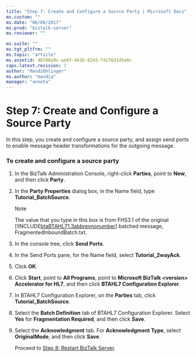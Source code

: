 ```yaml
---
title: "Step 7: Create and Configure a Source Party | Microsoft Docs"
ms.custom: ""
ms.date: "06/08/2017"
ms.prod: "biztalk-server"
ms.reviewer: ""

ms.suite: ""
ms.tgt_pltfrm: ""
ms.topic: "article"
ms.assetid: d8788a9c-ae6f-461b-82e5-f4276d1d5e0c
caps.latest.revision: 7
author: "MandiOhlinger"
ms.author: "mandia"
manager: "anneta"
---
```

# Step 7: Create and Configure a Source Party
In this step, you create and configure a source party, and assign send ports to enable message header transformations for the outgoing message.  
  
### To create and configure a source party  
  
1. In the BizTalk Administration Console, right-click **Parties**, point to **New**, and then click **Party**.  
  
2. In the **Party Properties** dialog box, in the Name field, type **Tutorial_BatchSource**.  
  
   > [!NOTE]
   >  The value that you type in this box is from FHS3.1 of the original [!INCLUDE[btaBTAHL71.3abbrevnonumber](../../includes/btabtahl71-3abbrevnonumber-md.md)] batched message, FragmentedInboundBatch.txt.  
  
3. In the console tree, click **Send Ports**.  
  
4. In the Send Ports pane, for the Name field, select **Tutorial_2wayAck**.  
  
5. Click **OK**.  
  
6. Click **Start**, point to **All Programs**, point to **Microsoft BizTalk \<version\> Accelerator for HL7**, and then click **BTAHL7 Configuration Explorer**.  
  
7. In BTAHL7 Configuration Explorer, on the **Parties** tab, click **Tutorial_BatchSource**.  
  
8. Select the **Batch Definition** tab of BTAHL7 Configuration Explorer. Select **Yes** for **Fragmentation Required**, and then click **Save**.  
  
9. Select the **Acknowledgment** tab. For **Acknowledgment Type**, select **OriginalMode**, and then click **Save**.  
  
   Proceed to [Step 8: Restart BizTalk Server](../../adapters-and-accelerators/accelerator-hl7/step-8-restart-biztalk-server.md).